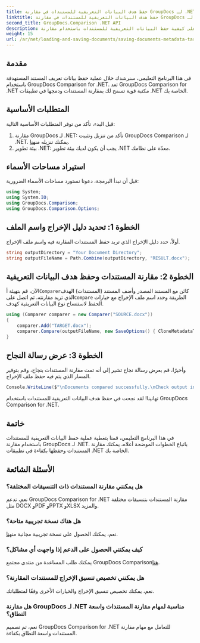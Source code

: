 ```yaml
---
title: حفظ هدف البيانات التعريفية للمستندات في مقارنة GroupDocs لـ .NET
linktitle: حفظ هدف البيانات التعريفية للمستندات في مقارنة GroupDocs لـ .NET
second_title: GroupDocs.Comparison .NET API
description: تعرف على كيفية حفظ البيانات التعريفية للمستندات باستخدام مقارنة GroupDocs لـ .NET. خطوات سهلة لمقارنة المستندات بكفاءة في تطبيقات .NET الخاصة بك.
weight: 15
url: /ar/net/loading-and-saving-documents/saving-documents-metadata-target/
---
```

## مقدمة
في هذا البرنامج التعليمي، سنرشدك خلال عملية حفظ بيانات تعريف المستند المستهدفة باستخدام GroupDocs Comparison for .NET. تعد GroupDocs Comparison for .NET مكتبة قوية تسمح لك بمقارنة المستندات ودمجها في تطبيقات .NET الخاصة بك.
## المتطلبات الأساسية
قبل البدء، تأكد من توفر المتطلبات الأساسية التالية:
1.  مقارنة GroupDocs لـ .NET: تأكد من تنزيل وتثبيت GroupDocs Comparison لـ .NET. يمكنك تنزيله من[هنا](https://releases.groupdocs.com/comparison/net/).
2. بيئة تطوير .NET: يجب أن يكون لديك بيئة تطوير .NET معدّة على نظامك.

## استيراد مساحات الأسماء
قبل أن نبدأ البرمجة، دعونا نستورد مساحات الأسماء الضرورية:
```csharp
using System;
using System.IO;
using GroupDocs.Comparison;
using GroupDocs.Comparison.Options;
```
## الخطوة 1: تحديد دليل الإخراج واسم الملف
أولاً، حدد دليل الإخراج الذي تريد حفظ المستندات المقارنة فيه واسم ملف الإخراج.
```csharp
string outputDirectory = "Your Document Directory";
string outputFileName = Path.Combine(outputDirectory, "RESULT.docx");
```
## الخطوة 2: مقارنة المستندات وحفظ هدف البيانات التعريفية
 الآن، قم بتهيئة أ`Comparer`كائن مع المستند المصدر وأضف المستند (المستندات) الهدف الذي تريد مقارنته. ثم اتصل على`Compare` الطريقة وحدد اسم ملف الإخراج مع خيارات الحفظ لاستنساخ نوع البيانات التعريفية كهدف.
```csharp
using (Comparer comparer = new Comparer("SOURCE.docx"))
{
    comparer.Add("TARGET.docx");
    comparer.Compare(outputFileName, new SaveOptions() { CloneMetadataType = MetadataType.Target });
}
```
## الخطوة 3: عرض رسالة النجاح
وأخيرًا، قم بعرض رسالة نجاح تشير إلى أنه تمت مقارنة المستندات بنجاح، وقم بتوفير المسار الذي يتم فيه حفظ ملف الإخراج.
```csharp
Console.WriteLine($"\nDocuments compared successfully.\nCheck output in {outputDirectory}.");
```
تهانينا! لقد نجحت في حفظ هدف البيانات التعريفية للمستندات باستخدام GroupDocs Comparison for .NET.

## خاتمة
في هذا البرنامج التعليمي، قمنا بتغطية عملية حفظ البيانات التعريفية للمستندات باستخدام مقارنة GroupDocs لـ .NET. باتباع الخطوات الموضحة أعلاه، يمكنك مقارنة المستندات وحفظها بكفاءة في تطبيقات .NET الخاصة بك.
## الأسئلة الشائعة
### هل يمكنني مقارنة المستندات ذات التنسيقات المختلفة؟
نعم، تدعم GroupDocs Comparison for .NET مقارنة المستندات بتنسيقات مختلفة مثل DOCX وPDF وPPTX وXLSX والمزيد.
### هل هناك نسخة تجريبية متاحة؟
 نعم، يمكنك الحصول على نسخة تجريبية مجانية من[هنا](https://releases.groupdocs.com/).
### كيف يمكنني الحصول على الدعم إذا واجهت أي مشاكل؟
 يمكنك طلب المساعدة من منتدى مجتمع GroupDocs Comparison[هنا](https://forum.groupdocs.com/c/comparison/12).
### هل يمكنني تخصيص تنسيق الإخراج للمستندات المقارنة؟
نعم، يمكنك تخصيص تنسيق الإخراج والخيارات الأخرى وفقًا لمتطلباتك.
### هل مقارنة GroupDocs لـ .NET مناسبة لمهام مقارنة المستندات واسعة النطاق؟
نعم، تم تصميم GroupDocs Comparison for .NET للتعامل مع مهام مقارنة المستندات واسعة النطاق بكفاءة.
